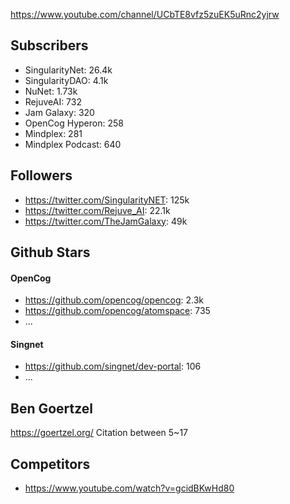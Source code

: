 
https://www.youtube.com/channel/UCbTE8vfz5zuEK5uRnc2yjrw

## Subscribers
- SingularityNet: 26.4k
- SingularityDAO: 4.1k
- NuNet: 1.73k
- RejuveAI: 732
- Jam Galaxy: 320
- OpenCog Hyperon: 258
- Mindplex: 281
- Mindplex Podcast: 640

## Followers
- https://twitter.com/SingularityNET: 125k
- https://twitter.com/Rejuve_AI: 22.1k
- https://twitter.com/TheJamGalaxy: 49k

## Github Stars
#### OpenCog
- https://github.com/opencog/opencog: 2.3k
- https://github.com/opencog/atomspace: 735
- ...
#### Singnet
- https://github.com/singnet/dev-portal: 106
- ...


## Ben Goertzel
https://goertzel.org/
Citation between 5~17


## Competitors
- https://www.youtube.com/watch?v=gcidBKwHd80